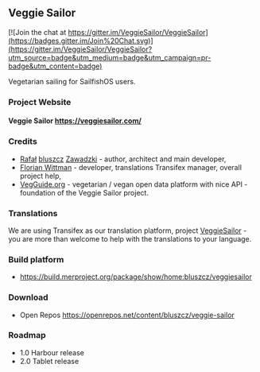 Veggie Sailor
-------------

[![Join the chat at https://gitter.im/VeggieSailor/VeggieSailor](https://badges.gitter.im/Join%20Chat.svg)](https://gitter.im/VeggieSailor/VeggieSailor?utm_source=badge&utm_medium=badge&utm_campaign=pr-badge&utm_content=badge)

Vegetarian sailing for SailfishOS users.

### Project Website

#### Veggie Sailor https://veggiesailor.com/

### Credits

* [Rafał](https://github.com/bluszcz/) [bluszcz](https://bluszcz.net) [Zawadzki](https://github.com/bluszcz/) - author, architect and main developer,
* [Florian Wittman](https://github.com/florianwittmann) - developer, translations Transifex manager, overall project help, 
* [VegGuide.org](http://www.vegguide.org/ "VegGuide.org") - vegetarian / vegan open data platform with nice API - foundation of the Veggie Sailor project.

### Translations

We are using Transifex as our translation platform, project [VeggieSailor](https://www.transifex.com/projects/p/veggiesailor/language/pt/) - you are more than welcome to help with the translations to your language.

### Build platform

* https://build.merproject.org/package/show/home:bluszcz/veggiesailor

### Download 

* Open Repos https://openrepos.net/content/bluszcz/veggie-sailor

### Roadmap 

* 1.0 Harbour release
* 2.0 Tablet release

